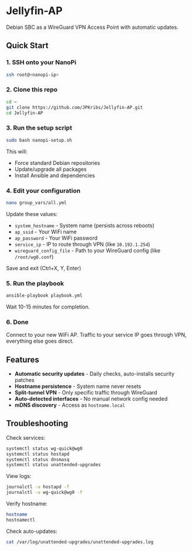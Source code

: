 # Jellyfin-AP

Debian SBC as a WireGuard VPN Access Point with automatic updates.

## Quick Start

### 1. SSH onto your NanoPi
```bash
ssh root@<nanopi-ip>
```

### 2. Clone this repo
```bash
cd ~
git clone https://github.com/JPKribs/Jellyfin-AP.git
cd Jellyfin-AP
```

### 3. Run the setup script
```bash
sudo bash nanopi-setup.sh
```

This will:
- Force standard Debian repositories
- Update/upgrade all packages
- Install Ansible and dependencies

### 4. Edit your configuration
```bash
nano group_vars/all.yml
```

Update these values:
- `system_hostname` - System name (persists across reboots)
- `ap_ssid` - Your WiFi name
- `ap_password` - Your WiFi password
- `service_ip` - IP to route through VPN (like `10.192.1.254`)
- `wireguard_config_file` - Path to your WireGuard config (like `/root/wg0.conf`)

Save and exit (Ctrl+X, Y, Enter)

### 5. Run the playbook
```bash
ansible-playbook playbook.yml
```

Wait 10-15 minutes for completion.

### 6. Done
Connect to your new WiFi AP. Traffic to your service IP goes through VPN, everything else goes direct.

## Features

- **Automatic security updates** - Daily checks, auto-installs security patches
- **Hostname persistence** - System name never resets
- **Split-tunnel VPN** - Only specific traffic through WireGuard
- **Auto-detected interfaces** - No manual network config needed
- **mDNS discovery** - Access as `hostname.local`

## Troubleshooting

Check services:
```bash
systemctl status wg-quick@wg0
systemctl status hostapd
systemctl status dnsmasq
systemctl status unattended-upgrades
```

View logs:
```bash
journalctl -u hostapd -f
journalctl -u wg-quick@wg0 -f
```

Verify hostname:
```bash
hostname
hostnamectl
```

Check auto-updates:
```bash
cat /var/log/unattended-upgrades/unattended-upgrades.log
```
